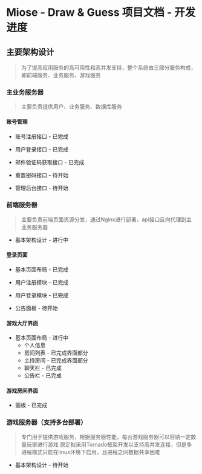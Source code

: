 # Miose - Draw & Guess 项目文档 - 开发进度

## 主要架构设计
> 为了提高应用服务的高可用性和高并发支持，整个系统由三部分服务构成，即前端服务、业务服务、游戏服务

### 主业务服务器
> 主要负责提供用户、业务服务、数据库服务

#### 账号管理

- 账号注册接口 - 已完成

- 用户登录接口 - 已完成

- 邮件验证码获取接口 - 已完成

- 重置密码接口 - 待开始

- 管理后台接口 - 待开始

### 前端服务器
> 主要负责前端页面资源分发，通过Nginx进行部署，api接口反向代理到主业务服务器

- 基本架构设计 - 进行中

#### 登录页面

- 基本页面布局 - 已完成

- 用户注册模块 - 已完成

- 用户登录模块 - 已完成

- 公告面板 - 待开始

#### 游戏大厅界面

- 基本页面布局 - 进行中
    + 个人信息
    + 房间列表 - 已完成界面部分
    + 主持房间 - 已完成界面部分
    + 聊天栏 - 已完成
    + 公告栏 - 已完成

#### 游戏房间界面
- 画板 - 已完成

### 游戏服务器（支持多台部署）
> 专门用于提供游戏服务，根据服务器性能，每台游戏服务器可以容纳一定数量玩家进行游戏
> 原定拟采用Tornado框架开发以支持高并发连接，但是多进程模式只能在linux环境下启用，且进程之间数据共享困难

- 基本架构设计 - 待开始

